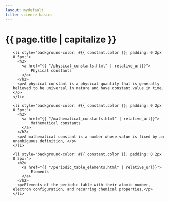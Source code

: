 ```yaml
---
layout: mydefault
title: science basics
---
```

<h1>{{ page.title | capitalize }}</h1>

<ul class="b8t_list">

    <li style="background-color: #{{ constant.color }}; padding: 0 2px 0 5px;">
      <h2>
        <a href="{{ "/physical_constants.html" | relative_url}}">
            Physical constants
        </a>
      </h2>
      <p>A physical constant is a physical quantity that is generally believed to be universal in nature and have constant value in time.</p>
    </li>

    <li style="background-color: #{{ constant.color }}; padding: 0 2px 0 5px;">
      <h2>
        <a href="{{ "/mathematical_constants.html" | relative_url}}">
            Mathematical constants
        </a>
      </h2>
      <p>A mathematical constant is a number whose value is fixed by an unambiguous definition,.</p>
    </li>

    <li style="background-color: #{{ constant.color }}; padding: 0 2px 0 5px;">
      <h2>
        <a href="{{ "/periodic_table_elements.html" | relative_url}}">
            Elements
        </a>
      </h2>
      <p>Elements of the periodic table with their atomic number, electron configuration, and recurring chemical properties.</p>
    </li>

</ul>

